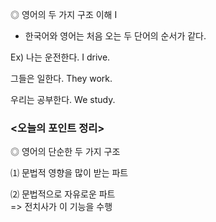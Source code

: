 ◎ 영어의 두 가지 구조 이해 Ⅰ

- 한국어와 영어는 처음 오는 두 단어의 순서가 같다. 

Ex) 나는 운전한다.  I drive.
 
 그들은 일한다.  They work.
 
우리는 공부한다. We study.


### <오늘의 포인트 정리>
 
◎ 영어의 단순한 두 가지 구조
 
⑴ 문법적 영향을 많이 받는 파트 
 
⑵ 문법적으로 자유로운 파트<br>
=> 전치사가 이 기능을 수행
